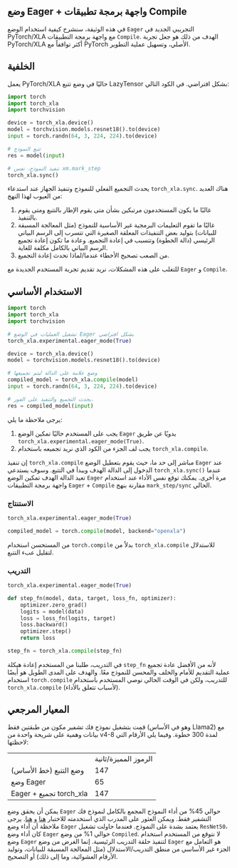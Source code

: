 ## وضع Eager + واجهة برمجة تطبيقات Compile

في هذه الوثيقة، سنشرح كيفية استخدام الوضع `Eager` التجريبي الجديد في PyTorch/XLA مع واجهة برمجة التطبيقات `Compile`. الهدف من ذلك هو جعل تجربة PyTorch/XLA أكثر توافقاً مع PyTorch الأصلي، وتسهيل عملية التطوير.

## الخلفية

يعمل PyTorch/XLA حاليًا في وضع تتبع LazyTensor بشكل افتراضي. في الكود التالي:

```python
import torch
import torch_xla
import torchvision

device = torch_xla.device()
model = torchvision.models.resnet18().to(device)
input = torch.randn(64, 3, 224, 224).to(device)

# تتبع النموذج
res = model(input)

# تنفيذ النموذج، نفس xm.mark_step
torch_xla.sync()
```

يحدث التجميع الفعلي للنموذج وتنفيذ الجهاز عند استدعاء `torch_xla.sync`. هناك العديد من العيوب لهذا النهج:

1. غالبًا ما يكون المستخدمون مرتبكين بشأن متى يقوم الإطار بالتتبع ومتى يقوم بالتنفيذ.
2. غالبًا ما تقوم التعليمات البرمجية غير الأساسية للنموذج (مثل المعالجة المسبقة للبيانات) بتوليد بعض التنفيذات المعلقة الصغيرة التي تتسرب إلى الرسم البياني الرئيسي (دالة الخطوة) وتتسبب في إعادة التجميع. وعادة ما تكون إعادة تجميع الرسم البياني بالكامل مكلفة للغاية.
3. من الصعب تصحيح الأخطاء عندما/لماذا تحدث إعادة التجميع.

للتغلب على هذه المشكلات، نريد تقديم تجربة المستخدم الجديدة مع `Eager` و `Compile`.

## الاستخدام الأساسي

```python
import torch
import torch_xla
import torchvision

# تشغيل العمليات في الوضع Eager بشكل افتراضي
torch_xla.experimental.eager_mode(True)

device = torch_xla.device()
model = torchvision.models.resnet18().to(device)

# وضع علامة على الدالة ليتم تجميعها
compiled_model = torch_xla.compile(model)
input = torch.randn(64, 3, 224, 224).to(device)

# يحدث التجميع والتنفيذ على الفور.
res = compiled_model(input)
```

يرجى ملاحظة ما يلي:

1. يجب على المستخدم حاليًا تمكين الوضع `Eager` يدويًا عن طريق `torch_xla.experimental.eager_mode(True)`.
2. يجب لف الجزء من الكود الذي نريد تجميعه باستخدام `torch_xla.compile`.

إن تنفيذ `torch_xla.compile` مباشر إلى حد ما، حيث يقوم بتعطيل الوضع `Eager` عند الدخول إلى الدالة الهدف ويبدأ في التتبع. وسوف يستدعي `torch_xla.sync()` عندما تعيد الدالة الهدف تمكين الوضع `Eager` مرة أخرى. يمكنك توقع نفس الأداء عند استخدام واجهة برمجة التطبيقات `Eager` + `Compile` مقارنة بنهج `mark_step/sync` الحالي.

### الاستنتاج

```python
torch_xla.experimental.eager_mode(True)

compiled_model = torch.compile(model, backend="openxla")
```

من المستحسن استخدام `torch.compile` بدلاً من `torch_xla.compile` للاستدلال لتقليل عبء التتبع.

### التدريب

```python
torch_xla.experimental.eager_mode(True)

def step_fn(model, data, target, loss_fn, optimizer):
    optimizer.zero_grad()
    logits = model(data)
    loss = loss_fn(logits, target)
    loss.backward()
    optimizer.step()
    return loss

step_fn = torch_xla.compile(step_fn)
```

في التدريب، طلبنا من المستخدم إعادة هيكلة `step_fn` لأنه من الأفضل عادة تجميع عملية التقديم للأمام والخلف والمحسن للنموذج معًا. والهدف على المدى الطويل هو أيضًا استخدام `torch.compile` للتدريب، ولكن في الوقت الحالي نوصي المستخدم باستخدام `torch_xla.compile` (لأسباب تتعلق بالأداء).

## المعيار المرجعي

قمت بتشغيل نموذج فك تشفير مكون من طبقتين فقط (وهو في الأساس Llama2) مع بيانات وهمية على شريحة واحدة من v4-8 لمدة 300 خطوة. وفيما يلي الأرقام التي لاحظتها:

<table>
<tr>
<td>
</td>
<td>الرموز المميزة/ثانية
</tr>
<tr>
<td>وضع التتبع (خط الأساس)
</td>
<td>147
</td>
</td>
</tr>
<tr>
<td>وضع Eager
</td>
<td>65
</td>
</td>
</tr>
<tr>
<td>Eager + تجميع torch_xla
</td>
<td>147
</td>
</td>
</tr>
</table>

يمكن أن يحقق وضع `Eager` حوالي 45% من أداء النموذج المجمع بالكامل لنموذج فك التشفير فقط. ويمكن العثور على المدرب الذي استخدمته للاختبار [هنا](https://github.com/pytorch/xla/blob/master/examples/train_decoder_only_base.py) و [هنا](https://github.com/pytorch/xla/tree/master/examples/eager). يرجى ملاحظة أن أداء وضع `Eager` يعتمد بشدة على النموذج. فعندما حاولت تشغيل `ResNet50`، كان أداء وضع `Eager` حوالي 1% من وضع `Compiled`. لا نتوقع من المستخدم استخدام وضع `Eager` لتنفيذ حلقة التدريب الرئيسية. إنما الغرض من وضع `Eager` هو التعامل مع الجزء غير الأساسي من منطق التدريب/الاستدلال (مثل المعالجة المسبقة للبيانات، وتوليد الأرقام العشوائية، وما إلى ذلك) أو التصحيح.